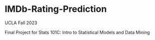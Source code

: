 # IMDb-Rating-Prediction

UCLA Fall 2023

Final Project for Stats 101C: Intro to Statistical Models and Data Mining
